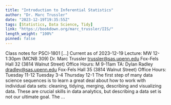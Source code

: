 ```yaml
---
title: "Introduction to Inferential Statistics"
author: "Dr. Marc Trussler"
date: "2023-12-19T19:35:55Z"
tags: [Statistics, Data Science, Tidy]
link: "https://bookdown.org/marc_trussler/IIS/"
length_weight: "100%"
pinned: false
---
```


Class notes for PSCI-1801 [...] Current as of 2023-12-19 Lecture: MW 12-1:30pm (MCNB 309) Dr. Marc Trussler trussler@sas.upenn.edu Fox-Fels Hall 32 (3814 Walnut Street) Office Hours: M 9-11am TA: Dylan Radley dradley@sas.upenn.edu Fox-Fels Hall 35 (3814 Walnut Street) Office Hours: Tuesday 11-12 Tuesday 3-4 Thursday 12-1 The first step of many data science sequences is to learn a great deal about how to work with individual data sets: cleaning, tidying, merging, describing and visualizing data. These are crucial skills in data analytics, but describing a data set is not our ultimate goal. The  ...
